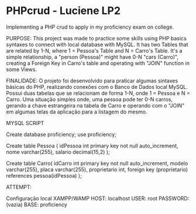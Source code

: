 # PHPcrud - Luciene LP2
Implementing a PHP crud to apply in my proficiency exam on college.

PURPOSE: This project was made to practice some skills using PHP basics syntaxes to connect with local database with MySQL. It has two Tables that are related by 1-N, where 1 = Pessoa's Table and N = Carro's Table. It's a simple relationship, a "person (Pessoa)" might have 0-N "cars (Carro)", creating a Foreign Key in Carro's table and operating with "JOIN" function in some Views. 

FINALIDADE: O projeto foi desenvolvido para praticar algumas sintaxes básicas do PHP, realizando conexões com o Banco de Dados local MySQL. Possui duas tabelas que se relacionam de forma 1-N, onde 1 = Pessoa e N = Carro. Uma situação simples onde, uma pessoa pode ter 0-N carros, gerando a chave estrangeira na tabela de Carro e operando com o "JOIN" em algumas telas da aplicação para a listagem do mesmo.


MYSQL SCRIPT 

Create database proficiency;
use proficiency;

Create table Pessoa (
idPessoa int primary key not null auto_increment,
nome varchar(255),
salario decimal(15,2)
);

Create table Carro(
idCarro int primary key not null auto_increment,
modelo varchar(255),
placa varchar(255),
proprietario int,
foreign key (proprietario) references pessoa(idPessoa)
);

ATTEMPT:

Configuração local XAMPP/WAMP 
HOST: localhost
USER: root
PASSWORD: (vazia)
BASE: proficiency
